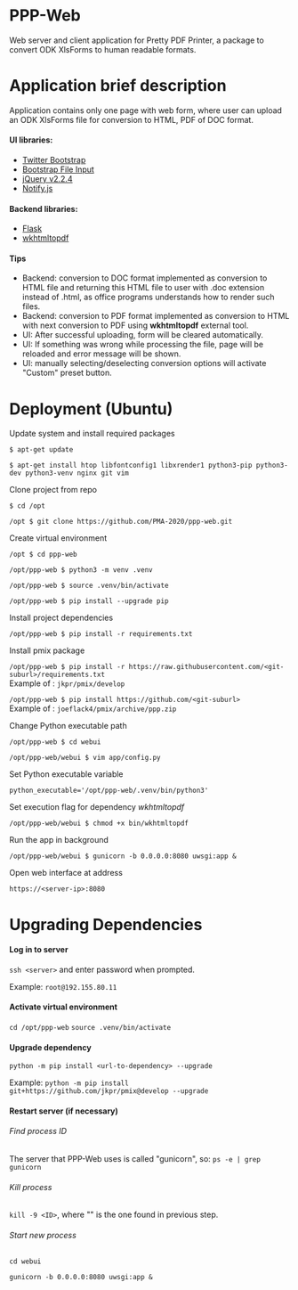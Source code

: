 # PPP-Web
Web server and client application for Pretty PDF Printer, a package to convert ODK XlsForms to human readable formats.

# Application brief description

Application contains only one page with web form, where user can upload an ODK XlsForms file
for conversion to HTML, PDF of DOC format.

#### UI libraries:
- [Twitter Bootstrap](http://getbootstrap.com/)
- [Bootstrap File Input](http://plugins.krajee.com/file-input)
- [jQuery v2.2.4](https://jquery.com/)
- [Notify.js](https://notifyjs.com/)

#### Backend libraries:
- [Flask](http://flask.pocoo.org/)
- [wkhtmltopdf](https://wkhtmltopdf.org/)


#### Tips
- Backend: conversion to DOC format implemented as conversion to HTML file and returning this HTML file to user
with .doc extension instead of .html, as office programs understands how to render such files.
- Backend: conversion to PDF format implemented as conversion to HTML with next conversion to PDF using **wkhtmltopdf** external tool.
- UI: After successful uploading, form will be cleared automatically.
- UI: If something was wrong while processing the file, page will be reloaded and error message will be shown.
- UI: manually selecting/deselecting conversion options will activate "Custom" preset button.


# Deployment (Ubuntu)

Update system and install required packages

`$ apt-get update`

`$ apt-get install htop libfontconfig1 libxrender1 python3-pip python3-dev python3-venv nginx git vim`

Clone project from repo

`$ cd /opt`

`/opt $ git clone https://github.com/PMA-2020/ppp-web.git`

Create virtual environment

`/opt $ cd ppp-web`

`/opt/ppp-web $ python3 -m venv .venv`

`/opt/ppp-web $ source .venv/bin/activate`

`/opt/ppp-web $ pip install --upgrade pip`

Install project dependencies

`/opt/ppp-web $ pip install -r requirements.txt`

Install pmix package

`/opt/ppp-web $ pip install -r https://raw.githubusercontent.com/<git-suburl>/requirements.txt`  
Example of <git-suburl>: `jkpr/pmix/develop`

`/opt/ppp-web $ pip install https://github.com/<git-suburl>`  
Example of <git-suburl>: `joeflack4/pmix/archive/ppp.zip`

Change Python executable path

`/opt/ppp-web $ cd webui`

`/opt/ppp-web/webui $ vim app/config.py`

Set Python executable variable

`python_executable='/opt/ppp-web/.venv/bin/python3'`

Set execution flag for dependency *wkhtmltopdf*

`/opt/ppp-web/webui $ chmod +x bin/wkhtmltopdf`

Run the app in background

`/opt/ppp-web/webui $ gunicorn -b 0.0.0.0:8080 uwsgi:app &`

Open web interface at address

`https://<server-ip>:8080`

# Upgrading Dependencies
#### Log in to server
`ssh <server>` and enter password when prompted. 

Example: `root@192.155.80.11`
#### Activate virtual environment
`cd /opt/ppp-web`
`source .venv/bin/activate`
#### Upgrade dependency
`python -m pip install <url-to-dependency> --upgrade`

Example: `python -m pip install git+https://github.com/jkpr/pmix@develop --upgrade` 

#### Restart server (if necessary)  
###### Find process ID  
The server that PPP-Web uses is called "gunicorn", so: `ps -e | grep gunicorn`  

###### Kill process  
`kill -9 <ID>`, where "<ID>" is the one found in previous step.
###### Start new process
`cd webui`

`gunicorn -b 0.0.0.0:8080 uwsgi:app &`
